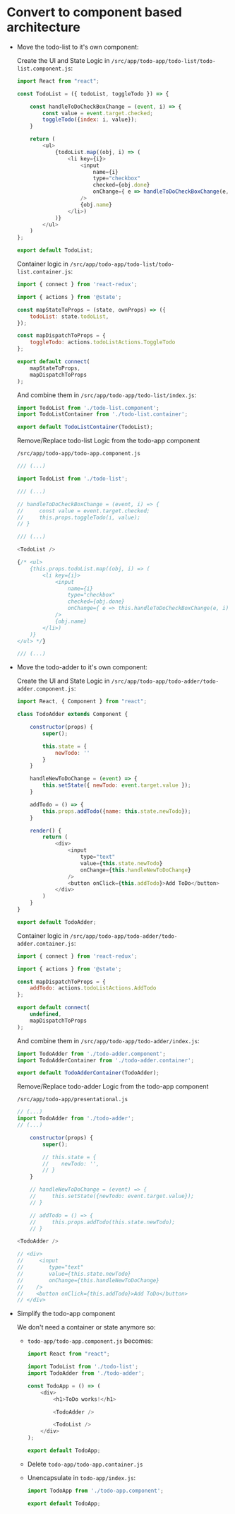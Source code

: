 # Convert to component based architecture

- Move the todo-list to it's own component:

    Create the UI and State Logic in `/src/app/todo-app/todo-list/todo-list.component.js`:
    ```javascript
    import React from "react";

    const TodoList = ({ todoList, toggleTodo }) => {

        const handleToDoCheckBoxChange = (event, i) => {
            const value = event.target.checked;
            toggleTodo({index: i, value});
        }

        return (
            <ul>
                {todoList.map((obj, i) => (
                    <li key={i}>
                        <input
                            name={i}
                            type="checkbox"
                            checked={obj.done}
                            onChange={ e => handleToDoCheckBoxChange(e, i) }
                        />
                        {obj.name}
                    </li>)
                )}
            </ul>
        )
    };

    export default TodoList;
    ```

    Container logic in `/src/app/todo-app/todo-list/todo-list.container.js`:

    ```javascript
    import { connect } from 'react-redux';

    import { actions } from '@state';

    const mapStateToProps = (state, ownProps) => ({
        todoList: state.todoList,
    });

    const mapDispatchToProps = {
        toggleTodo: actions.todoListActions.ToggleTodo
    };

    export default connect(
        mapStateToProps,
        mapDispatchToProps
    );
    ```

    And combine them in `/src/app/todo-app/todo-list/index.js`:

    ```javascript
    import TodoList from './todo-list.component';
    import TodoListContainer from './todo-list.container';

    export default TodoListContainer(TodoList);
    ```

    Remove/Replace todo-list Logic from the todo-app component

    `/src/app/todo-app/todo-app.component.js`

    ```javascript
    /// (...)

    import TodoList from './todo-list';

    /// (...)

    // handleToDoCheckBoxChange = (event, i) => {                               // delete
    //     const value = event.target.checked;                                  // delete
    //     this.props.toggleTodo(i, value);                                     // delete
    // }                                                                        // delete

    /// (...)

    <TodoList />                                                                // add

    {/* <ul>                                                                    // delete
        {this.props.todoList.map((obj, i) => (                                  // delete
            <li key={i}>                                                        // delete
                <input                                                          // delete
                    name={i}                                                    // delete
                    type="checkbox"                                             // delete
                    checked={obj.done}                                          // delete
                    onChange={ e => this.handleToDoCheckBoxChange(e, i) }       // delete
                />                                                              // delete
                {obj.name}                                                      // delete
            </li>)                                                              // delete
        )}                                                                      // delete
    </ul> */}                                                                   // delete

    /// (...)

    ```

- Move the todo-adder to it's own component:

    Create the UI and State Logic in `/src/app/todo-app/todo-adder/todo-adder.component.js`:
    ```javascript
    import React, { Component } from "react";

    class TodoAdder extends Component {

        constructor(props) {
            super();

            this.state = {
                newTodo: ''
            }
        }

        handleNewToDoChange = (event) => {
            this.setState({ newTodo: event.target.value });
        }

        addTodo = () => {
            this.props.addTodo({name: this.state.newTodo});
        }

        render() {
            return (
                <div>
                    <input
                        type="text"
                        value={this.state.newTodo}
                        onChange={this.handleNewToDoChange}
                    />
                    <button onClick={this.addTodo}>Add ToDo</button>
                </div>
            )
        }
    }

    export default TodoAdder;
    ```

    Container logic in `/src/app/todo-app/todo-adder/todo-adder.container.js`:

    ```javascript
    import { connect } from 'react-redux';

    import { actions } from '@state';

    const mapDispatchToProps = {
        addTodo: actions.todoListActions.AddTodo
    };

    export default connect(
        undefined,
        mapDispatchToProps
    );
    ```

    And combine them in `/src/app/todo-app/todo-adder/index.js`:

    ```javascript
    import TodoAdder from './todo-adder.component';
    import TodoAdderContainer from './todo-adder.container';

    export default TodoAdderContainer(TodoAdder);
    ```

    Remove/Replace todo-adder Logic from the todo-app component

    `/src/app/todo-app/presentational.js`

    ```javascript
    // (...)
    import TodoAdder from './todo-adder';                                   // add
    // (...)

        constructor(props) {
            super();

            // this.state = {                                               // delete
            //    newTodo: '',                                              // delete
            // }                                                            // delete
        }

        // handleNewToDoChange = (event) => {                               // delete
        //     this.setState({newTodo: event.target.value});                // delete
        // }                                                                // delete

        // addTodo = () => {                                                // delete
        //     this.props.addTodo(this.state.newTodo);                      // delete
        // }                                                                // delete

    <TodoAdder />                                                           // add

    // <div>                                                                // delete
    //     <input                                                           // delete
    //        type="text"                                                   // delete
    //        value={this.state.newTodo}                                    // delete
    //        onChange={this.handleNewToDoChange}                           // delete
    //    />                                                                // delete
    //    <button onClick={this.addTodo}>Add ToDo</button>                  // delete
    // </div>                                                               // delete

    ```

- Simplify the todo-app component

    We don't need a container or state anymore so:

    - `todo-app/todo-app.component.js` becomes:

        ```javascript
        import React from "react";

        import TodoList from './todo-list';
        import TodoAdder from './todo-adder';

        const TodoApp = () => (
            <div>
                <h1>ToDo works!</h1>

                <TodoAdder />

                <TodoList />
            </div>
        );

        export default TodoApp;
        ```

    - Delete `todo-app/todo-app.container.js`

    - Unencapsulate in `todo-app/index.js`:
  
        ```javascript
        import TodoApp from './todo-app.component';

        export default TodoApp;
        ```